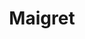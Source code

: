 ---
title: "Maigret"
description: "Tool for collecting a dossier on a person by username only, retrieving accounts from a large number of sites."
platforms: ["linux", "windows", "macos"]
categories: ["OSINT"]
tags: ["osint", "username", "reconnaissance", "social-media", "profiling"]
url: "https://github.com/soxoj/maigret"
---